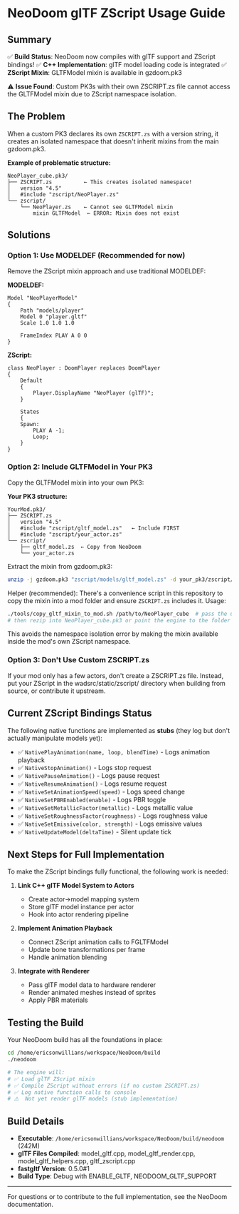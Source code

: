# NeoDoom glTF ZScript Usage Guide

## Summary

✅ **Build Status**: NeoDoom now compiles with glTF support and ZScript bindings!
✅ **C++ Implementation**: glTF model loading code is integrated
✅ **ZScript Mixin**: GLTFModel mixin is available in gzdoom.pk3

⚠️ **Issue Found**: Custom PK3s with their own ZSCRIPT.zs file cannot access the GLTFModel mixin due to ZScript namespace isolation.

## The Problem

When a custom PK3 declares its own `ZSCRIPT.zs` with a version string, it creates an isolated namespace that doesn't inherit mixins from the main gzdoom.pk3.

**Example of problematic structure:**
```
NeoPlayer_cube.pk3/
├── ZSCRIPT.zs          ← This creates isolated namespace!
│   version "4.5"
│   #include "zscript/NeoPlayer.zs"
└── zscript/
    └── NeoPlayer.zs    ← Cannot see GLTFModel mixin
        mixin GLTFModel  ← ERROR: Mixin does not exist
```

## Solutions

### Option 1: Use MODELDEF (Recommended for now)

Remove the ZScript mixin approach and use traditional MODELDEF:

**MODELDEF:**
```
Model "NeoPlayerModel"
{
    Path "models/player"
    Model 0 "player.gltf"
    Scale 1.0 1.0 1.0
    
    FrameIndex PLAY A 0 0
}
```

**ZScript:**
```zscript
class NeoPlayer : DoomPlayer replaces DoomPlayer
{
    Default
    {
        Player.DisplayName "NeoPlayer (glTF)";
    }
    
    States
    {
    Spawn:
        PLAY A -1;
        Loop;
    }
}
```

### Option 2: Include GLTFModel in Your PK3

Copy the GLTFModel mixin into your own PK3:

**Your PK3 structure:**
```
YourMod.pk3/
├── ZSCRIPT.zs
│   version "4.5"
│   #include "zscript/gltf_model.zs"   ← Include FIRST
│   #include "zscript/your_actor.zs"
└── zscript/
    ├── gltf_model.zs  ← Copy from NeoDoom
    └── your_actor.zs
```

Extract the mixin from gzdoom.pk3:
```bash
unzip -j gzdoom.pk3 "zscript/models/gltf_model.zs" -d your_pk3/zscript/
```

Helper (recommended): There's a convenience script in this repository to copy the mixin into a mod folder and ensure `ZSCRIPT.zs` includes it. Usage:

```bash
./tools/copy_gltf_mixin_to_mod.sh /path/to/NeoPlayer_cube  # pass the unzipped mod folder
# then rezip into NeoPlayer_cube.pk3 or point the engine to the folder
```

This avoids the namespace isolation error by making the mixin available inside the mod's own ZScript namespace.

### Option 3: Don't Use Custom ZSCRIPT.zs

If your mod only has a few actors, don't create a ZSCRIPT.zs file. Instead, put your ZScript in the wadsrc/static/zscript/ directory when building from source, or contribute it upstream.

## Current ZScript Bindings Status

The following native functions are implemented as **stubs** (they log but don't actually manipulate models yet):

- ✅ `NativePlayAnimation(name, loop, blendTime)` - Logs animation playback
- ✅ `NativeStopAnimation()` - Logs stop request
- ✅ `NativePauseAnimation()` - Logs pause request
- ✅ `NativeResumeAnimation()` - Logs resume request
- ✅ `NativeSetAnimationSpeed(speed)` - Logs speed change
- ✅ `NativeSetPBREnabled(enable)` - Logs PBR toggle
- ✅ `NativeSetMetallicFactor(metallic)` - Logs metallic value
- ✅ `NativeSetRoughnessFactor(roughness)` - Logs roughness value
- ✅ `NativeSetEmissive(color, strength)` - Logs emissive values
- ✅ `NativeUpdateModel(deltaTime)` - Silent update tick

## Next Steps for Full Implementation

To make the ZScript bindings fully functional, the following work is needed:

1. **Link C++ glTF Model System to Actors**
   - Create actor→model mapping system
   - Store glTF model instance per actor
   - Hook into actor rendering pipeline

2. **Implement Animation Playback**
   - Connect ZScript animation calls to FGLTFModel
   - Update bone transformations per frame
   - Handle animation blending

3. **Integrate with Renderer**
   - Pass glTF model data to hardware renderer
   - Render animated meshes instead of sprites
   - Apply PBR materials

## Testing the Build

Your NeoDoom build has all the foundations in place:

```bash
cd /home/ericsonwillians/workspace/NeoDoom/build
./neodoom

# The engine will:
# ✅ Load glTF ZScript mixin
# ✅ Compile ZScript without errors (if no custom ZSCRIPT.zs)
# ✅ Log native function calls to console
# ⚠️  Not yet render glTF models (stub implementation)
```

## Build Details

- **Executable**: `/home/ericsonwillians/workspace/NeoDoom/build/neodoom` (242M)
- **glTF Files Compiled**: model_gltf.cpp, model_gltf_render.cpp, model_gltf_helpers.cpp, gltf_zscript.cpp
- **fastgltf Version**: 0.5.0#1
- **Build Type**: Debug with ENABLE_GLTF, NEODOOM_GLTF_SUPPORT

---

For questions or to contribute to the full implementation, see the NeoDoom documentation.
